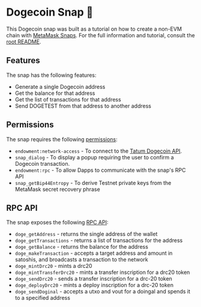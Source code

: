 # Dogecoin Snap 🐶

This Dogecoin snap was built as a tutorial on how to create a non-EVM chain with [MetaMask Snaps](https://docs.metamask.io/snaps/). For the full information and tutorial, consult the [root README](../../README.md).

## Features

The snap has the following features:

- Generate a single Dogecoin address
- Get the balance for that address
- Get the list of transactions for that address
- Send DOGETEST from that address to another address

## Permissions

The snap requires the following [permissions](https://docs.metamask.io/snaps/reference/permissions/):

- `endowment:network-access` - To connect to the [Tatum Dogecoin API](https://apidoc.tatum.io/tag/Dogecoin/).
- `snap_dialog` - To display a popup requiring the user to confirm a Dogecoin transaction.
- `endowment:rpc` - To allow Dapps to communicate with the snap's RPC API
- `snap_getBip44Entropy` - To derive Testnet private keys from the MetaMask secret recovery phrase

## RPC API

The snap exposes the following [RPC API](./src/rpc.ts):

- `doge_getAddress` - returns the single address of the wallet
- `doge_getTransactions` - returns a list of transactions for the address
- `doge_getBalance` - returns the balance for the address
- `doge_makeTransaction` - accepts a target address and amount in satoshis, and broadcasts a transaction to the network
- `doge_mintDrc20` - mints a drc20
- `doge_mintTransferDrc20` - mints a transfer inscription for a drc20 token
- `doge_sendDrc20` - sends a transfer inscription for a drc-20 token
- `doge_deployDrc20` - mints a deploy inscription for a drc-20 token
- `doge_sendDoginal` - accepts a utxo and vout for a doingal and spends it to a specified address
